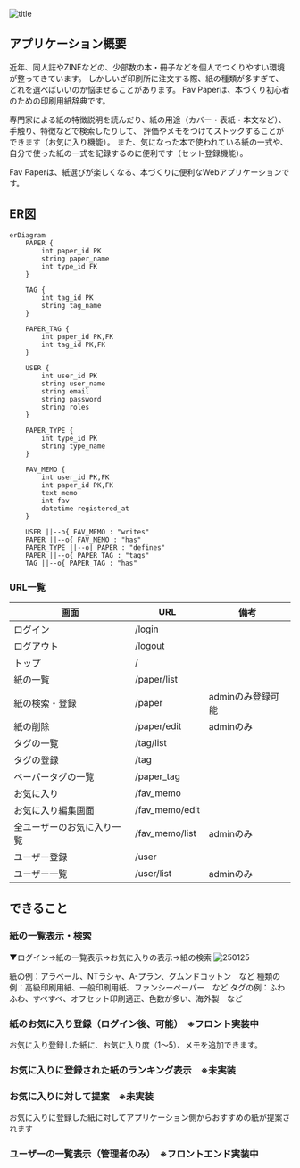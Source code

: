 
![title](https://github.com/user-attachments/assets/87c72f69-c500-47f6-83bb-357ab648e2b2)

## アプリケーション概要
近年、同人誌やZINEなどの、少部数の本・冊子などを個人でつくりやすい環境が整ってきています。
しかしいざ印刷所に注文する際、紙の種類が多すぎて、どれを選べばいいのか悩ませることがあります。
Fav Paperは、本づくり初心者のための印刷用紙辞典です。

専門家による紙の特徴説明を読んだり、紙の用途（カバー・表紙・本文など）、手触り、特徴などで検索したりして、
評価やメモをつけてストックすることができます（お気に入り機能）。
また、気になった本で使われている紙の一式や、自分で使った紙の一式を記録するのに便利です（セット登録機能）。

Fav Paperは、紙選びが楽しくなる、本づくりに便利なWebアプリケーションです。

## ER図
```mermaid
erDiagram
    PAPER {
        int paper_id PK
        string paper_name
        int type_id FK
    }

    TAG {
        int tag_id PK
        string tag_name
    }

    PAPER_TAG {
        int paper_id PK,FK
        int tag_id PK,FK
    }

    USER {
        int user_id PK
        string user_name
        string email
        string password
        string roles
    }

    PAPER_TYPE {
        int type_id PK
        string type_name
    }

    FAV_MEMO {
        int user_id PK,FK
        int paper_id PK,FK
        text memo
        int fav
        datetime registered_at
    }

    USER ||--o{ FAV_MEMO : "writes"
    PAPER ||--o{ FAV_MEMO : "has"
    PAPER_TYPE ||--o| PAPER : "defines"
    PAPER ||--o{ PAPER_TAG : "tags"
    TAG ||--o{ PAPER_TAG : "has"
```  

### URL一覧

| 画面                | URL               | 備考                        |
|---------------------|-------------------|-----------------------------|
| ログイン            | /login            |                             |
| ログアウト          | /logout           |                             |
| トップ              | /                 |                             |
| 紙の一覧            | /paper/list       |                             |
| 紙の検索・登録      | /paper            | adminのみ登録可能           |
| 紙の削除            | /paper/edit       | adminのみ                   |
| タグの一覧          | /tag/list         |                             |
| タグの登録          | /tag              |                             |
| ペーパータグの一覧  | /paper_tag        |                             |
| お気に入り          | /fav_memo         |                             |
| お気に入り編集画面  | /fav_memo/edit    |                             |
| 全ユーザーのお気に入り一覧 | /fav_memo/list | adminのみ                   |
| ユーザー登録        | /user             |                             |
| ユーザー一覧        | /user/list        | adminのみ                   |

## できること
### 紙の一覧表示・検索

▼ログイン→紙の一覧表示→お気に入りの表示→紙の検索
![250125](https://github.com/user-attachments/assets/29cda470-8006-4f3a-aed3-94d713c5fac0)

紙の例：アラベール、NTラシャ、A-プラン、グムンドコットン　など
種類の例：高級印刷用紙、一般印刷用紙、ファンシーペーパー　など
タグの例：ふわふわ、すべすべ、オフセット印刷適正、色数が多い、海外製　など

### 紙のお気に入り登録（ログイン後、可能）　※フロント実装中
お気に入り登録した紙に、お気に入り度（1〜5）、メモを追加できます。

### お気に入りに登録された紙のランキング表示　※未実装

### お気に入りに対して提案　※未実装
お気に入りに登録した紙に対してアプリケーション側からおすすめの紙が提案されます

### ユーザーの一覧表示（管理者のみ）　※フロントエンド実装中

